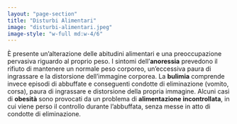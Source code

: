 ```yaml
---
layout: "page-section"
title: "Disturbi Alimentari"
image: "disturbi-alimentari.jpeg"
image-style: "w-full md:w-4/6"
---
```


È presente un’alterazione delle abitudini alimentari e una preoccupazione pervasiva riguardo al proprio peso. I sintomi dell’<strong class="font-bold">anoressia</strong> prevedono il rifiuto di mantenere un normale peso corporeo, un’eccessiva paura di ingrassare e la distorsione dell’immagine corporea. La <strong class="font-bold">bulimia</strong> comprende invece episodi di abbuffate e conseguenti condotte di eliminazione (vomito, corsa), paura di ingrassare e distorsione della propria immagine. Alcuni casi di <strong class="font-bold">obesità</strong> sono provocati da un problema di <strong class="font-bold">alimentazione incontrollata</strong>, in cui viene perso il controllo durante l’abbuffata, senza messe in atto di condotte di eliminazione.
